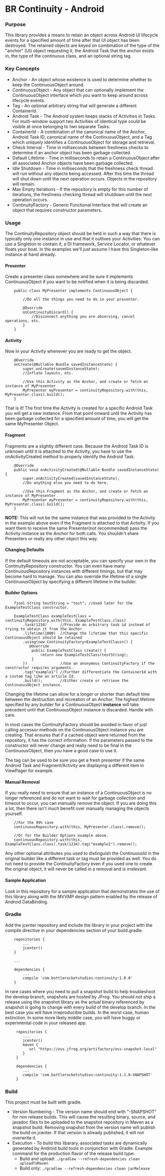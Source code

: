 BR Continuity - Android
============

### Purpose
This library provides a means to retain an object across Android UI lifecycle events for a specified amount of time after that UI object has been destroyed. The retained objects are keyed on combination of the type of the "anchor" (UI) object requesting it, the Android Task that the anchor exists in, the type of the continuous class, and an optional string tag. 

### Key Concepts
* Anchor - An object whose existence is used to determine whether to keep the ContinuousObject around.
* ContinuousObject - Any object that can optionally implement the ContinuousObject interface which you want to keep around across lifecycle events. 
* Tag - An optional arbitrary string that will generate a different ContainerId. 
* Android Task - The Android system keeps stacks of Activities in Tasks. For multi-window support two Activities of identical type could be visible at once belonging to two separate Tasks. 
* ContainerId - A combination of the canonical name of the Anchor, Android Task ID, canonical name of the ContinuousObject, and a Tag which uniquely identifies a ContinuousObject for storage and retrieval.
* Check Interval - Time in milliseconds between freshness checks to determine if an anchor object has been garbage collected. 
* Default Lifetime - Time in milliseconds to retain a ContinuousObject after all associated Anchor objects have been garbage collected. 
* Idle Shutdown - Time in milliseconds that the freshness check thread will run without any objects being accessed. After this time the thread will shut down until the next operation occurs. Objects in the repository will remain.
* Max Empty Iterations - If the repository is empty for this number of iterations, the freshness checking thread will shutdown until the next operation occurs.  
* ContinuityFactory - Generic Functional Interface that will create an object that requires constructor parameters.

### Usage
The ContinuityRepository object should be held in such a way that there is typically only one instance in use and that it outlives your Activities. You can use a Singleton to contain it, a DI framework, Service Locator, or whatever floats your boat. In the examples we'll just assume I have this Singleton-like instance at hand already.

#### Presenter
Create a presenter class somewhere and be sure it implements ContinuousObject if you want to be notified when it is being discarded. 

		public class MyPresenter implements ContinuousObject {
					
			//Do all the things you need to do in your presenter.
			
			@Override
			onContinuityDiscard() {
				//Disconnect anything you are observing, cancel operations, etc.
			}
		}

#### Activity
Now in your Activity whenever you are ready to get the object.

		@Override
		onCreate(@Nullable Bundle savedInstanceState) {
			super.onCreate(savedInstanceState);
			//Inflate layouts, etc.
			
			//Use this Activity as the Anchor, and create or fetch an instance of MyPresenter
			MyPresenter myPresenter = continuityRepository.with(this, MyPresenter.class).build();
		}

That is it! The first time the Activity is created for a specific Android Task you will get a new instance. From that point onward until the Activity has been garbage collected for a specified amount of time, you will get the same MyPresenter Object.

#### Fragment
Fragments are a slightly different case. Because the Android Task ID is unknown until it is attached to the Activity, you have to use the onActivityCreated method to properly identify the Android Task. 

		@Override
		public void onActivityCreated(@Nullable Bundle savedInstanceState) {
	        super.onActivityCreated(savedInstanceState);
	        //Do anything else you need to do here.

			//Use this Fragment as the Anchor, and create or fetch an instance of MyPresenter
			MyPresenter myPresenter = continuityRepository.with(this, MyPresenter.class).build();
	    }
		
**NOTE:** This will not be the same instance that was provided to the Activity in the example above even if the Fragment is attached to that Activity. If you want them to receive the same Presenter(not recommended) pass the Activity instance as the Anchor for both calls. You shouldn't share Presenters or really any other object this way.

#### Changing Defaults
If the default timeouts are not acceptable, you can specify your own in the ContinuityRepository constructor. You can even have many ContinuousRepository instances with different timings, but that may become hard to manage. You can also override the lifetime of a single ContinuousObject by specifying a different lifetime in the builder. 

#### Builder Options
		
		final String testString = "test"; //Used later for the ExampleTestClass constructor.
		
		ExampleTestClass exampleTestClass = continuityRepository.with(this, ExampleTestClass.class)
			.task(1234)      //Provide an arbitrary task id instead of trying to obtain it from the Anchor
		    .lifetime(1000)  //Change the lifetime that this specific ContinuousObject should be retained
		    .using(new ContinuityFactory<ExampleTestClass>() {
               @Override
                public ExampleTestClass create() {
                    return new ExampleTestClass(testString);
                }
            })               //Use an anonymous ContinuityFactory if the constructor requires arguments.
            .tag("example1") //Further differentiate the ContainerId with a custom tag like an article Id.
            .build();        //Either create or retrieve the ContinuousObject instance.

Changing the lifetime can allow for a longer or shorter than default time between the destruction and recreation of an Anchor. The highest lifetime specified by any builder for a ContinuousObject **instance** will take precedent until that ContinuousObject instance is discarded. Handle with care.

In most cases the ContinuityFactory should be avoided in favor of just calling accessor methods on the ContinuousObject instance you are creating. That ensures that if a cached object were returned from the repository, it has the correct information. If the parameters passed to the constructor will never change and really need to be final in the ContinuousObject, then you have a good case to use it.

The tag can be used to be sure you get a fresh presenter if the same Android Task and Fragment/Activity are displaying a different item in ViewPager for example. 

#### Manual Removal
If you really need to ensure that an instance of a ContinuousObject is no longer referenced and do not want to wait for garbage collection and timeout to occur, you can manually remove the object. If you are doing this a lot, then there isn't much benefit over manually managing the objects yourself. 

		//For the 99% case
		continuousRepository.with(this, MyPresenter.class).remove();

		//Or for the Builder Options example above. 
		continuousRepository.with(this, ExampleTestClass.class).task(1234).tag("example1").remove();

Any other optional attributes you used to distinguish the ContinuousId in the original builder like a different task or tag must be provided as well. You do not need to provide the ContinuityFactory even if you used one to create the original object, it will never be called in a removal and is irrelevant. 

#### Sample Application
Look in this repository for a sample application that demonstrates the use of this library along with the MVVMP design pattern enabled by the release of Android DataBinding. 

### Gradle
Add the jcenter repository and include the library in your project with the compile directive in your dependencies section of your build.gradle.

        repositories {
            ...
            jcenter()
        }
        
        ...

        dependencies {
            ...
            compile 'com.bottlerocketstudios:continuity:1.0.0'
        }

In rare cases where you need to pull a snapshot build to help troubleshoot the develop branch, snapshots are hosted by JFrog. You should not ship a release using the snapshot library as the actual binary referenced by snapshot is going to change with every build of the develop branch. In the best case you will have irreproducible builds. In the worst case, human extinction. In some more likely middle case, you will have buggy or experimental code in your released app.

         repositories {
            ...
            jcenter()
            maven {
               url "https://oss.jfrog.org/artifactory/oss-snapshot-local"
            }
         }
         
         dependencies {
            ...
            compile 'com.bottlerocketstudios:continuity:1.1.0-SNAPSHOT'
         }

### Build
This project must be built with gradle. 

*   Version Numbering - The version name should end with "-SNAPSHOT" for non release builds. This will cause the resulting binary, source, and javadoc files to be uploaded to the snapshot repository in Maven as a snapshot build. Removing snapshot from the version name will publish the build on jcenter. If that version is already published, it will not overwrite it.
*   Execution - To build this libarary, associated tasks are dynamically generated by Android build tools in conjunction with Gradle. Example command for the production flavor of the release build type: 
    *   Build and upload: `./gradlew --refresh-dependencies clean uploadToMaven`
    *   Build only: `./gradlew --refresh-dependencies clean jarRelease`
